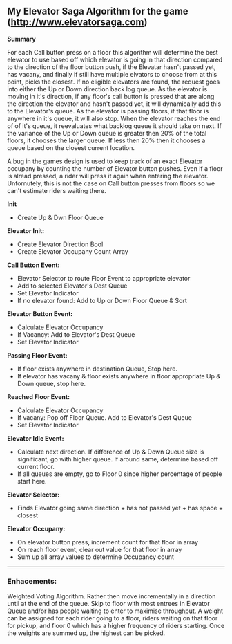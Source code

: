 ## My Elevator Saga Algorithm for the game (http://www.elevatorsaga.com)

**Summary**

 For each Call button press on a floor this algorithm will determine the best elevator to use based off which elevator is going in that direction compared to the direction of the floor button push, if the Elevatar hasn't passed yet, has vacany, and finally if still have multiple elvators to choose from at this point, picks the closest. If no eligible elevators are found, the request goes into either the Up or Down direction back log queue.  As the elevator is moving in it's direction, if any floor's call button is pressed that are along the direction the elevator and hasn't passed yet, it will dynamically add this to the Elevator's queue. As the elevator is passing floors, if that floor is anywhere in it's queue, it will also stop.  When the elevator reaches the end of of it's queue, it reevaluates what backlog queue it should take on next.  If the variance of the Up or Down queue is greater then 20% of the total floors, it chooses the larger queue.  If less then 20% then it chooses a queue based on the closest current location.

A bug in the games design is used to keep track of an exact Elevator occupany by counting the number of Elevator button pushes. Even if a floor is alread pressed, a rider will press it again when entering the elevator.  Unfornutely, this is not the case on Call button presses from floors so we can't estimate riders waiting there.

**Init**
* Create Up & Dwn Floor Queue

**Elevator Init:**
* Create Elevator Direction Bool
* Create Elevator Occupany Count Array

**Call Button Event:**
* Elevator Selector to route Floor Event to appropriate elevator
* Add to selected Elevator's Dest Queue
* Set Elevator Indicator
* If no elevator found: Add to Up or Down Floor Queue & Sort

**Elevator Button Event:**
* Calculate Elevator Occupancy
* If Vacancy: Add to Elevator's Dest Queue
* Set Elevator Indicator

**Passing Floor Event:**
* If floor exists anywhere in destination Queue, Stop here.
* If elevator has vacany & floor exists anywhere in floor appropriate Up & Down queue, stop here.

**Reached Floor Event:**
* Calculate Elevator Occupancy
* If vacany: Pop off Floor Queue. Add to Elevator's Dest Queue
* Set Elevator Indicator

**Elevator Idle Event:**
* Calculate next direction. If difference of Up & Down Queue size is significant, go with higher queue.  If around same, determine based off current floor.
* If all queues are empty, go to Floor 0 since higher percentage of people start here.

**Elevator Selector:**
* Finds Elevator going same direction + has not passed yet + has space + closest

**Elevator Occupany:**
* On elevator button press, increment count for that floor in array
* On reach floor event, clear out value for that floor in array
* Sum up all array values to determine Occupancy count

------

### Enhacements:
Weighted Voting Algorithm. Rather then move incrementally in a direction until at the end of the queue. Skip to floor with most entrees in Elevator Queue and/or has people waiting to enter to maximise throughput. A weight can be assigned for each rider going to a floor, riders waiting on that floor for pickup, and floor 0 which has a higher frequency of riders starting.  Once the weights are summed up, the highest can be picked.
